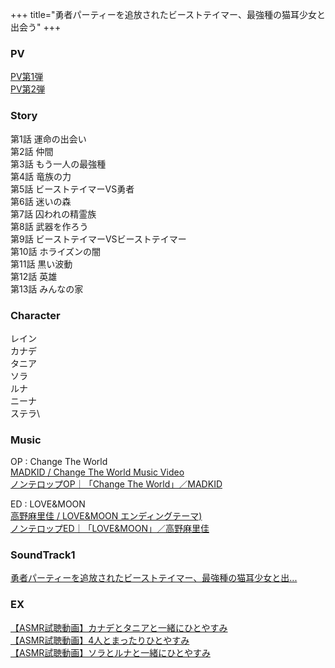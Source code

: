 +++
title="勇者パーティーを追放されたビーストテイマー、最強種の猫耳少女と出会う"
+++

### PV
[PV第1弾](https://www.youtube.com/watch?v=uGWpNoBYLsI)\
[PV第2弾](https://www.youtube.com/watch?v=s5-f9RDK1B4)

### Story
第1話 運命の出会い\
第2話 仲間\
第3話 もう一人の最強種\
第4話 竜族の力\
第5話 ビーストテイマーVS勇者\
第6話 迷いの森\
第7話 囚われの精霊族\
第8話 武器を作ろう\
第9話 ビーストテイマーVSビーストテイマー\
第10話 ホライズンの闇\
第11話 黒い波動\
第12話 英雄\
第13話 みんなの家

### Character
レイン\
カナデ\
タニア\
ソラ\
ルナ\
ニーナ\
ステラ\

### Music
OP : Change The World\
[MADKID / Change The World Music Video](https://youtu.be/6YoVGDsw2Lo?si=g3_6hB_CY3vTmrhi)\
[ノンテロップOP｜「Change The World」／MADKID](https://www.youtube.com/watch?v=0SNJWRXnhHE)
  
ED : LOVE&MOON\
[高野麻里佳 / LOVE&MOON エンディングテーマ) ](https://youtu.be/r9LvnatbMbw?si=kbvqUXHFWfXsOZJT)\
[ノンテロップED｜「LOVE&MOON」／高野麻里佳](https://www.youtube.com/watch?v=1aQGYPhp8uA)

### SoundTrack1
[勇者パーティーを追放されたビーストテイマー、最強種の猫耳少女と出... ](https://www.youtube.com/watch?v=X5xXaOW_3FY)

### EX
[【ASMR試聴動画】カナデとタニアと一緒にひとやすみ](https://www.youtube.com/watch?v=MVPjVYXsClM)\
[【ASMR試聴動画】4人とまったりひとやすみ](https://www.youtube.com/watch?v=V3oLqJEs5ss)\
[【ASMR試聴動画】ソラとルナと一緒にひとやすみ](https://www.youtube.com/watch?v=_X9ZVISa8mw)

